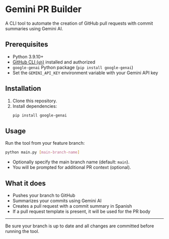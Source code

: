 # Gemini PR Builder

A CLI tool to automate the creation of GitHub pull requests with commit summaries using Gemini AI.

## Prerequisites
- Python 3.9.10+
- [GitHub CLI (`gh`)](https://cli.github.com/) installed and authorized
- `google-genai` Python package (`pip install google-genai`)
- Set the `GEMINI_API_KEY` environment variable with your Gemini API key

## Installation
1. Clone this repository.
2. Install dependencies:
   ```sh
   pip install google-genai
   ```

## Usage
Run the tool from your feature branch:
```sh
python main.py [main-branch-name]
```
- Optionally specify the main branch name (default: `main`).
- You will be prompted for additional PR context (optional).

## What it does
- Pushes your branch to GitHub
- Summarizes your commits using Gemini AI
- Creates a pull request with a commit summary in Spanish
- If a pull request template is present, it will be used for the PR body

---
Be sure your branch is up to date and all changes are committed before running the tool. 